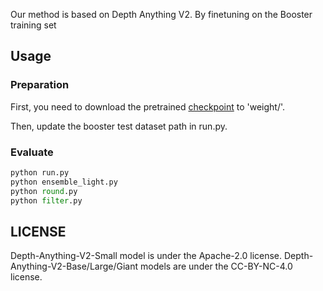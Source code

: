 Our method is based on Depth Anything V2. By finetuning on the Booster training set


## Usage

### Preparation
First, you need to download the pretrained [checkpoint](https://pan.baidu.com/s/1kME4xQJEbvUZUeAgxgQAPg?pwd=6789) to 'weight/'.

Then, update the booster test dataset path in run.py.

### Evaluate

```python
python run.py
python ensemble_light.py 
python round.py 
python filter.py
```


## LICENSE

Depth-Anything-V2-Small model is under the Apache-2.0 license. Depth-Anything-V2-Base/Large/Giant models are under the CC-BY-NC-4.0 license.

